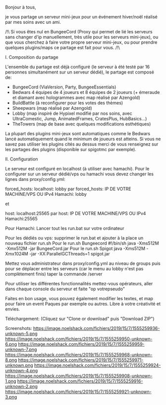 Bonjour à tous,

je vous partage un serveur mini-jeux pour un événement hiver/noël réalisé par mes soins avec un ami.

/!\ Si vous êtes nul en BungeeCord (Proxy qui permet de lié les serveurs sans changer d'ip manuellement, très utile pour les serveurs mini-jeux), ou que vous cherchez à faire votre propre serveur mini-jeux, ou pour prendre quelques plugins/maps ce partage est fait pour vous. /!\

I. Composition du partage

L'ensemble du partage est déjà configuré (le serveur à été testé par 16 personnes simultanément sur un serveur dédié), le partage est composé de:

- BungeeCord (ViaVersion, Party, BungeeEssentials)
- Bedwars 4 équipes de 4 joueurs et 8 équipes de 2 joueurs (+ émeraude et diamant avec hologrammes avec map réalisé par Azengold)
- BuildBattle (à reconfigurer pour les votes des thèmes)
- Sheepwars (map réalisé par Azengold)
- Lobby (map inspiré de Hypixel modifié par nos soins, avec UltraComestic, Jump, AnimatedFrames, CratesPlus, HubBasics...)
- TheTowers (map de base avec quelques modifications esthétiques)

La plupart des plugins mini-jeux sont automatiques comme le Bedwars lancé automatiquement quand le minimum de joueurs est atteins. Si vous ne savez pas utiliser les plugins cités au dessus merci de vous renseignez sur les partages des plugins (disponible sur spigotmc par exemple).

II. Configuration

Le serveur est configuré en localhost (à utiliser avec hamachi). Pour le configurer sur un serveur dédié/vps ou hamachi vous devez changer les lignes dans proxy/config.yml:

forced_hosts:
    localhost: lobby
par
forced_hosts:
    IP DE VOTRE MACHINE/VPS OU IPv4 Hamachi: lobby

et 

host: localhost:25565
par
host: IP DE VOTRE MACHINE/VPS OU IPv4 Hamachi:25565

Pour Hamachi: Lancer tout les run.bat sur votre ordinateur

Pour les dédiés ou vps: supprimer le run.bat et ajouter à la place un nouveau fichier run.sh
Pour le run.sh Bungeecord
 #!/bin/sh java -Xms512M -Xmx512M -jar BungeeCord.jar 
Pour le run.sh Spigot
 java -Xms512M -Xmx1024M -jar -XX:ParallelGCThreads=1 spigot.jar 

Mettez vous administrateur dans proxy/config.yml au niveau de groups puis pour se déplacer entre les serveurs (car le menu au lobby n'est pas complètement finis) taper la commande /server <nom du serv>

Pour utiliser les différentes fonctionnalités mettez-vous opérateurs, aller dans chaque console du serveur et faite "op votrepseudo"


Faites en bon usage, vous pouvez également modifier les textes, et map pour faire un event Paques par exemple ou autres. Libre à votre créativité et envies.

Téléchargement: (Cliquez sur "Clone or download" puis "Download ZIP")

Screenshots:
https://image.noelshack.com/fichiers/2019/15/7/1555259936-unknown-5.png
https://image.noelshack.com/fichiers/2019/15/7/1555259950-unknown-6.png
https://image.noelshack.com/fichiers/2019/15/7/1555259959-unknown-7.png
https://image.noelshack.com/fichiers/2019/15/7/1555259968-unknown-8.png
https://image.noelshack.com/fichiers/2019/15/7/1555259971-unknown.png
https://image.noelshack.com/fichiers/2019/15/7/1555259924-unknown-4.png
https://image.noelshack.com/fichiers/2019/15/7/1555259908-unknown-1.png
https://image.noelshack.com/fichiers/2019/15/7/1555259916-unknown-2.png
https://image.noelshack.com/fichiers/2019/15/7/1555259921-unknown-3.png
